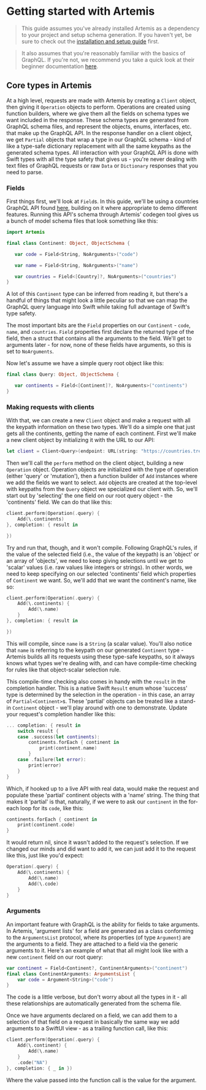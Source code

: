 # Getting started with Artemis

> This guide assumes you've already installed Artemis as a dependency to your project and setup schema generation. If you haven't yet, be
sure to check out the [installation and setup guide](https://github.com/Saelyria/Artemis/tree/master/InstallationSetup.md) first.

> It also assumes that you're reasonably familiar with the basics of GraphQL. If you're not, we recommend you take a quick look at their
beginner documentation [here](https://graphql.org/learn/).

## Core types in Artemis

At a high level, requests are made with Artemis by creating a `Client` object, then giving it `Operation` objects to perform. Operations are 
created using function builders, where we give them all the fields on schema types we want included in the response. These schema types
are generated from GraphQL schema files, and represent the objects, enums, interfaces, etc. that make up the GraphQL API. In the 
response handler on a client object, we get `Partial` objects that wrap a type in our GraphQL schema - kind of like a type-safe dictionary
replacement with all the same keypaths as the generated schema types. All interaction with your GraphQL API is done with Swift types with
all the type safety that gives us - you're never dealing with text files of GraphQL requests or raw `Data` or `Dictionary` responses that you
need to parse.

### Fields

First things first, we'll look at `Field`s. In this guide, we'll be using a countries GraphQL API found [here](https://countries.trevorblades.com),
building on it where appropriate to demo different features. Running this API's schema through Artemis' codegen tool gives us a bunch of 
model schema files that look something like this:

```swift
import Artemis

final class Continent: Object, ObjectSchema {

   var code = Field<String, NoArguments>("code")

   var name = Field<String, NoArguments>("name")

   var countries = Field<[Country]?, NoArguments>("countries")
}
```
A lot of this `Continent` type can be inferred from reading it, but there's a handful of things that might look a little peculiar so that we can
map the GraphQL query language into Swift while taking full advantage of Swift's type safety.

The most important bits are the `Field` properties on our `Continent` - `code`, `name`, and `countries`. `Field` properties first declare
the returned type of the field, then a struct that contains all the arguments to the field. We'll get to arguments later - for now, none of these
fields have arguments, so this is set to `NoArguments`.

Now let's assume we have a simple query root object like this:

```swift
final class Query: Object, ObjectSchema {

   var continents = Field<[Continent]?, NoArguments>("continents")
}
```

### Making requests with clients

With that, we can create a new `Client` object and make a request with all the keypath information on these two types. We'll do a simple
one that just gets all the continents, getting the name of each continent. First we'll make a new client object by initializing it with the URL
to our API:

```swift
let client = Client<Query>(endpoint: URL(string: "https://countries.trevorblades.com/")!)
```

Then we'll call the `perform` method on the client object, building a new `Operation` object. Operation objects are initialized with the
type of operation (either 'query' or 'mutation'), then a function builder of `Add` instances where we add the fields we want to select. `Add`
objects are created at the top-level with keypaths from the `Query` object we specialized our client with. So, we'll start out by 'selecting'
the one field on our root query object - the 'continents' field. We can do that like this:

```swift
client.perform(Operation(.query) {
	Add(\.continents)
}, completion: { result in

})
```

Try and run that, though, and it won't compile. Following GraphQL's rules, if the value of the selected field (i.e., the value of the keypath) is 
an 'object' or an array of 'objects', we need to keep giving selections until we get to 'scalar' values (i.e. raw values like integers or strings).
In other words, we need to keep specifying on our selected 'continents' field which properties of `Continent` we want. So, we'll add that
we want the continent's name, like so:

```swift
client.perform(Operation(.query) {
	Add(\.continents) {
		Add(\.name)
	}
}, completion: { result in

})
```
This will compile, since `name` is a `String` (a scalar value). You'll also notice that `name` is referring to the keypath on our generated
`Continent` type - Artemis builds all its requests using these type-safe keypaths, so it always knows what types we're dealing with, and
can have compile-time checking for rules like that object-scalar selection rule.

This compile-time checking also comes in handy with the `result` in the completion handler. This is a native Swift `Result` enum whose
'success' type is determined by the selection in the operation - in this case, an array of `Partial<Continent>`s. These 'partial' objects
can be treated like a stand-in `Continent` object - we'll play around with one to demonstrate. Update your request's completion handler
like this:

```swift
... completion: { result in
	switch result {
	case .success(let continents):
		continents.forEach { continent in
			print(continent.name)
		}
	case .failure(let error):
		print(error)
	}
}
```

Which, if hooked up to a live API with real data, would make the request and populate these 'partial' continent objects with a 'name' string.
The thing that makes it 'partial' is that, naturally, if we were to ask our `continent` in the for-each loop for its `code`, like this:

```swift
continents.forEach { continent in
	print(continent.code)
}
```

It would return nil, since it wasn't added to the request's selection. If we changed our minds and did want to add it, we can just add it to
the request like this, just like you'd expect:

```swift
Operation(.query) {
	Add(\.continents) {
		Add(\.name)
		Add(\.code)
	}
}
```

### Arguments

An important feature with GraphQL is the ability for fields to take arguments. In Artemis, 'argument lists' for a field are generated as a class
conforming to the `ArgumentsList` protocol, where its properties (of type `Argument`) are the arguments to a field. They are attached to
a field via the generic arguments to it. Here's an example of what that all might look like with a new `continent` field on our root query:

```swift
var continent = Field<Continent?, ContinentArguments>("continent")
final class ContinentArguments: ArgumentsList {
	var code = Argument<String>("code")
}
```

The code is a little verbose, but don't worry about all the types in it - all these relationships are automatically generated from the schema 
file.

Once we have arguments declared on a field, we can add them to a selection of that field on a request in basically the same way we add
arguments to a SwiftUI view - as a trailing function call, like this:

```swift
client.perform(Operation(.query) {
	Add(\.continent) {
		Add(\.name)
	}
	.code("NA")
}, completion: { _ in })
```

Where the value passed into the function call is the value for the argument.
